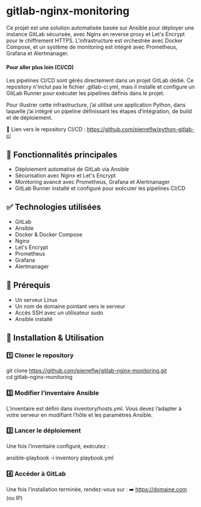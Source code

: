 # gitlab-nginx-monitoring

Ce projet est une solution automatisée basée sur Ansible pour déployer une instance GitLab sécurisée, avec Nginx en reverse proxy et Let's Encrypt pour le chiffrement HTTPS. L’infrastructure est orchestrée avec Docker Compose, et un système de monitoring est intégré avec Prometheus, Grafana et Alertmanager.


#### Pour aller plus loin (CI/CD)
Les pipelines CI/CD sont gérés directement dans un projet GitLab dédié.
Ce repository n'inclut pas le fichier .gitlab-ci.yml, mais il installe et configure un GitLab Runner pour exécuter les pipelines définis dans le projet.

Pour illustrer cette infrastructure, j’ai utilisé une application Python, dans laquelle j’ai intégré un pipeline définissant les étapes d’intégration, de build et de déploiement.

🔗 Lien vers le repository CI/CD : https://github.com/pierreflw/python-gitlab-ci

## 📌 Fonctionnalités principales
* Déploiement automatisé de GitLab via Ansible  
* Sécurisation avec Nginx et Let's Encrypt  
* Monitoring avancé avec Prometheus, Grafana et Alertmanager  
* GitLab Runner installé et configuré pour exécuter les pipelines CI/CD


## ✅ Technologies utilisées

* GitLab  
* Ansible  
* Docker & Docker Compose  
* Nginx  
* Let's Encrypt  
* Prometheus  
* Grafana  
* Alertmanager  


## 🔧 Prérequis

* Un serveur Linux  
* Un nom de domaine pointant vers le serveur   
* Accès SSH avec un utilisateur sudo   
* Ansible installé  


## 🚀 Installation & Utilisation

### 1️⃣ Cloner le repository

git clone https://github.com/pierreflw/gitlab-nginx-monitoring.git  
cd gitlab-nginx-monitoring

### 2️⃣ Modifier l’inventaire Ansible
L'inventaire est défini dans inventory/hosts.yml. Vous devez l’adapter à votre serveur en modifiant l’hôte et les paramètres Ansible.

### 3️⃣ Lancer le déploiement
Une fois l’inventaire configuré, exécutez :

ansible-playbook -i inventory playbook.yml

### 4️⃣ Accéder à GitLab
Une fois l’installation terminée, rendez-vous sur :
➡️ https://domaine.com (ou IP)
